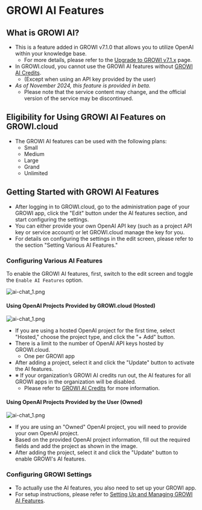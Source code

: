 # GROWI AI Features

## What is GROWI AI?

- This is a feature added in GROWI v7.1.0 that allows you to utilize OpenAI within your knowledge base.
  - For more details, please refer to the [Upgrade to GROWI v7.1.x](/en/admin-guide/upgrading/71x.html) page.
- In GROWI.cloud, you cannot use the GROWI AI features without [GROWI AI Credits](./growi-ai-credit.html).
  - (Except when using an API key provided by the user)
- *As of November 2024, this feature is provided in beta.*  
  - Please note that the service content may change, and the official version of the service may be discontinued.

## Eligibility for Using GROWI AI Features on GROWI.cloud

- The GROWI AI features can be used with the following plans:
  - Small
  - Medium
  - Large
  - Grand
  - Unlimited

## Getting Started with GROWI AI Features

- After logging in to GROWI.cloud, go to the administration page of your GROWI app, click the "Edit" button under the AI features section, and start configuring the settings.
- You can either provide your own OpenAI API key (such as a project API key or service account) or let GROWI.cloud manage the key for you.
- For details on configuring the settings in the edit screen, please refer to the section "Setting Various AI Features."

### Configuring Various AI Features

To enable the GROWI AI features, first, switch to the edit screen and toggle the `Enable AI Features` option.

<img :src="$withBase('/assets/images/ja/ai-chat_1.png')" alt="ai-chat_1.png" class="border p-2 my-2">

#### Using OpenAI Projects Provided by GROWI.cloud (Hosted)

<img :src="$withBase('/assets/images/ja/ai-chat_2.png')" alt="ai-chat_1.png" class="border p-2 my-2">

- If you are using a hosted OpenAI project for the first time, select "Hosted," choose the project type, and click the "+ Add" button.
- There is a limit to the number of OpenAI API keys hosted by GROWI.cloud.
  - One per GROWI app
- After adding a project, select it and click the "Update" button to activate the AI features.
- <span class="text-danger">※ If your organization’s GROWI AI credits run out, the AI features for all GROWI apps in the organization will be disabled.</span>
  - Please refer to [GROWI AI Credits](./growi-ai-credit.html) for more information.

#### Using OpenAI Projects Provided by the User (Owned)

<img :src="$withBase('/assets/images/ja/ai-chat_3.png')" alt="ai-chat_1.png" class="border p-2 my-2">

- If you are using an "Owned" OpenAI project, you will need to provide your own OpenAI project.
- Based on the provided OpenAI project information, fill out the required fields and add the project as shown in the image.
- After adding the project, select it and click the "Update" button to enable GROWI's AI features.

### Configuring GROWI Settings

- To actually use the AI features, you also need to set up your GROWI app.
- For setup instructions, please refer to [Setting Up and Managing GROWI AI Features](/en/admin-guide/management-cookbook/setup-ai.html).
